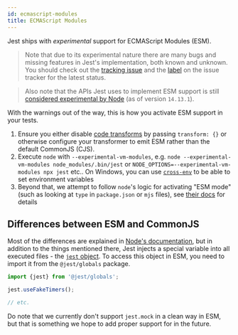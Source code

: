 ```yaml
---
id: ecmascript-modules
title: ECMAScript Modules
---
```


Jest ships with _experimental_ support for ECMAScript Modules (ESM).

> Note that due to its experimental nature there are many bugs and missing features in Jest's implementation, both known and unknown. You should check out the [tracking issue](https://github.com/facebook/jest/issues/9430) and the [label](https://github.com/facebook/jest/labels/ES%20Modules) on the issue tracker for the latest status.

> Also note that the APIs Jest uses to implement ESM support is still [considered experimental by Node](https://nodejs.org/api/vm.html#vm_class_vm_module) (as of version `14.13.1`).

With the warnings out of the way, this is how you activate ESM support in your tests.

1. Ensure you either disable [code transforms](./configuration#transform-objectstring-pathtotransformer--pathtotransformer-object) by passing `transform: {}` or otherwise configure your transformer to emit ESM rather than the default CommonJS (CJS).
1. Execute `node` with `--experimental-vm-modules`, e.g. `node --experimental-vm-modules node_modules/.bin/jest` or `NODE_OPTIONS=--experimental-vm-modules npx jest` etc.. On Windows, you can use [`cross-env`](https://github.com/kentcdodds/cross-env) to be able to set environment variables
1. Beyond that, we attempt to follow `node`'s logic for activating "ESM mode" (such as looking at `type` in `package.json` or `mjs` files), see [their docs](https://nodejs.org/api/esm.html#esm_enabling) for details

## Differences between ESM and CommonJS

Most of the differences are explained in [Node's documentation](https://nodejs.org/api/esm.html#esm_differences_between_es_modules_and_commonjs), but in addition to the things mentioned there, Jest injects a special variable into all executed files - the [`jest` object](JestObjectAPI.md). To access this object in ESM, you need to import it from the `@jest/globals` package.

```js
import {jest} from '@jest/globals';

jest.useFakeTimers();

// etc.
```

Do note that we currently don't support `jest.mock` in a clean way in ESM, but that is something we hope to add proper support for in the future.

